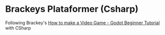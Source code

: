 # Brackeys Plataformer (Csharp)

Following Brackey's [How to make a Video Game - Godot Beginner Tutorial](https://www.youtube.com/watch?v=LOhfqjmasi0) with CSharp
